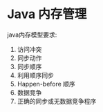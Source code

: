 # Java 内存管理

java内存模型要求:
1. 访问冲突
2. 同步动作
3. 同步顺序
4. 利用顺序同步
5. Happen-before 顺序
6. 数据竞争
7. 正确的同步或无数据竞争程序
